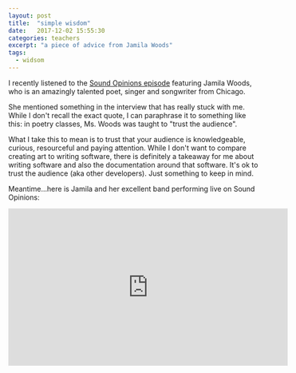 ```yaml
---
layout: post
title:  "simple wisdom"
date:   2017-12-02 15:55:30
categories: teachers
excerpt: "a piece of advice from Jamila Woods"
tags:
  - widsom
---
```


I recently listened to the [Sound Opinions episode](http://www.soundopinions.org/show/620) featuring Jamila Woods, who is an amazingly talented poet, singer and songwriter from Chicago.

She mentioned something in the interview that has really stuck with me.  While I don't recall the exact quote, I can paraphrase it to something like this:  in poetry classes, Ms. Woods was taught to "trust the audience".

What I take this to mean is to trust that your audience is knowledgeable, curious, resourceful and paying attention.  While I don't want to compare creating art to writing software, there is definitely a takeaway for me about writing software and also the documentation around that software.  It's ok to trust the audience (aka other developers).  Just something to keep in mind.

Meantime...here is Jamila and her excellent band performing live on Sound Opinions:

<iframe width="560" height="315" src="https://www.youtube.com/embed/XvXm8H6LErs?rel=0" frameborder="0" allowfullscreen></iframe>

